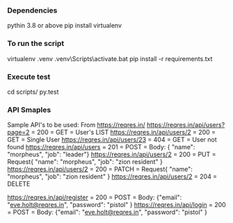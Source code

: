### Dependencies
pythin 3.8 or above
pip install virtualenv
### To run the script
virtualenv .venv 
.venv\Scripts\activate.bat
pip install -r requirements.txt

### Execute test
cd scripts/
py.test

### API Smaples
Sample API's to be used: From https://reqres.in/
https://reqres.in/api/users?page=2  = 200 = GET = User's LIST
https://reqres.in/api/users/2 = 200 = GET = Single User
https://reqres.in/api/users/23 = 404 = GET = User not found
https://reqres.in/api/users = 201 = POST = Body: { "name": "morpheus", "job": "leader"}
https://reqres.in/api/users/2 = 200 = PUT = Request{ "name": "morpheus", "job": "zion resident" }
https://reqres.in/api/users/2 = 200 = PATCH = Request{ "name": "morpheus", "job": "zion resident" }
https://reqres.in/api/users/2 = 204 = DELETE

https://reqres.in/api/register = 200 = POST = Body: {"email": "eve.holt@reqres.in", "password": "pistol" }
https://reqres.in/api/login = 200 = POST = Body: {"email": "eve.holt@reqres.in", "password": "pistol" }